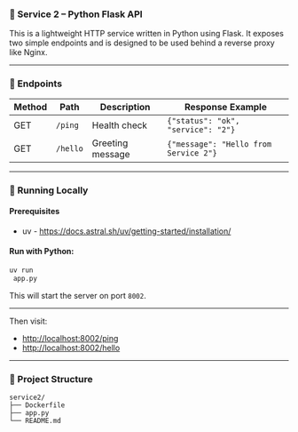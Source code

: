 ### 📘 Service 2 – Python Flask API

This is a lightweight HTTP service written in Python using Flask. It exposes two simple endpoints and is designed to be used behind a reverse proxy like Nginx.

---

### 🔧 Endpoints

| Method | Path     | Description      | Response Example                      |
| ------ | -------- | ---------------- | ------------------------------------- |
| GET    | `/ping`  | Health check     | `{"status": "ok", "service": "2"}`    |
| GET    | `/hello` | Greeting message | `{"message": "Hello from Service 2"}` |

---

### 🚀 Running Locally

#### Prerequisites

* uv - https://docs.astral.sh/uv/getting-started/installation/

#### Run with Python:

```bash
uv run
 app.py
```

This will start the server on port `8002`.

---


Then visit:

* [http://localhost:8002/ping](http://localhost:8002/ping)
* [http://localhost:8002/hello](http://localhost:8002/hello)

---

### 📂 Project Structure

```
service2/
├── Dockerfile
├── app.py
└── README.md
```
